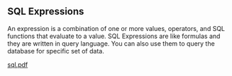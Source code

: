 ## SQL Expressions
An expression is a combination of one or more values, operators, and SQL functions that evaluate to a value.
SQL Expressions are like formulas and they are written in query language. You can also use them to query the database for specific set of data.

[sql.pdf](https://github.com/rjnp2/Data-Science/files/5872017/sql.pdf)
